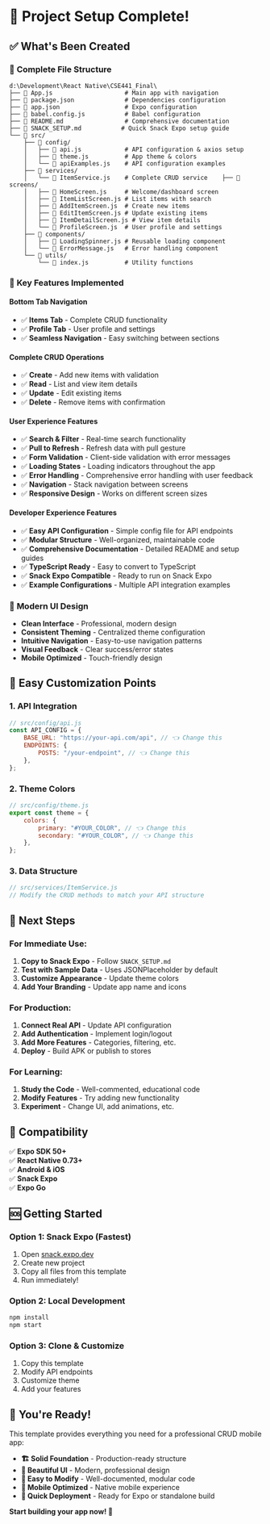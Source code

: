 # 🎯 Project Setup Complete!

## ✅ What's Been Created

### 📁 **Complete File Structure**

```
d:\Development\React Native\CSE441_Final\
├── 📄 App.js                    # Main app with navigation
├── 📄 package.json              # Dependencies configuration
├── 📄 app.json                  # Expo configuration
├── 📄 babel.config.js           # Babel configuration
├── 📄 README.md                 # Comprehensive documentation
├── 📄 SNACK_SETUP.md           # Quick Snack Expo setup guide
└── 📁 src/
    ├── 📁 config/
    │   ├── 📄 api.js            # API configuration & axios setup
    │   ├── 📄 theme.js          # App theme & colors
    │   └── 📄 apiExamples.js    # API configuration examples
    ├── 📁 services/
    │   └── 📄 ItemService.js    # Complete CRUD service    ├── 📁 screens/
    │   ├── 📄 HomeScreen.js     # Welcome/dashboard screen
    │   ├── 📄 ItemListScreen.js # List items with search
    │   ├── 📄 AddItemScreen.js  # Create new items
    │   ├── 📄 EditItemScreen.js # Update existing items
    │   ├── 📄 ItemDetailScreen.js # View item details
    │   └── 📄 ProfileScreen.js  # User profile and settings
    ├── 📁 components/
    │   ├── 📄 LoadingSpinner.js # Reusable loading component
    │   └── 📄 ErrorMessage.js   # Error handling component
    └── 📁 utils/
        └── 📄 index.js          # Utility functions
```

### 🚀 **Key Features Implemented**

#### **Bottom Tab Navigation**

-   ✅ **Items Tab** - Complete CRUD functionality
-   ✅ **Profile Tab** - User profile and settings
-   ✅ **Seamless Navigation** - Easy switching between sections

#### **Complete CRUD Operations**

-   ✅ **Create** - Add new items with validation
-   ✅ **Read** - List and view item details
-   ✅ **Update** - Edit existing items
-   ✅ **Delete** - Remove items with confirmation

#### **User Experience Features**

-   ✅ **Search & Filter** - Real-time search functionality
-   ✅ **Pull to Refresh** - Refresh data with pull gesture
-   ✅ **Form Validation** - Client-side validation with error messages
-   ✅ **Loading States** - Loading indicators throughout the app
-   ✅ **Error Handling** - Comprehensive error handling with user feedback
-   ✅ **Navigation** - Stack navigation between screens
-   ✅ **Responsive Design** - Works on different screen sizes

#### **Developer Experience Features**

-   ✅ **Easy API Configuration** - Simple config file for API endpoints
-   ✅ **Modular Structure** - Well-organized, maintainable code
-   ✅ **Comprehensive Documentation** - Detailed README and setup guides
-   ✅ **TypeScript Ready** - Easy to convert to TypeScript
-   ✅ **Snack Expo Compatible** - Ready to run on Snack Expo
-   ✅ **Example Configurations** - Multiple API integration examples

### 🎨 **Modern UI Design**

-   **Clean Interface** - Professional, modern design
-   **Consistent Theming** - Centralized theme configuration
-   **Intuitive Navigation** - Easy-to-use navigation patterns
-   **Visual Feedback** - Clear success/error states
-   **Mobile Optimized** - Touch-friendly design

## 🔧 **Easy Customization Points**

### **1. API Integration**

```javascript
// src/config/api.js
const API_CONFIG = {
	BASE_URL: "https://your-api.com/api", // 👈 Change this
	ENDPOINTS: {
		POSTS: "/your-endpoint", // 👈 Change this
	},
};
```

### **2. Theme Colors**

```javascript
// src/config/theme.js
export const theme = {
	colors: {
		primary: "#YOUR_COLOR", // 👈 Change this
		secondary: "#YOUR_COLOR", // 👈 Change this
	},
};
```

### **3. Data Structure**

```javascript
// src/services/ItemService.js
// Modify the CRUD methods to match your API structure
```

## 🎯 **Next Steps**

### **For Immediate Use:**

1. **Copy to Snack Expo** - Follow `SNACK_SETUP.md`
2. **Test with Sample Data** - Uses JSONPlaceholder by default
3. **Customize Appearance** - Update theme colors
4. **Add Your Branding** - Update app name and icons

### **For Production:**

1. **Connect Real API** - Update API configuration
2. **Add Authentication** - Implement login/logout
3. **Add More Features** - Categories, filtering, etc.
4. **Deploy** - Build APK or publish to stores

### **For Learning:**

1. **Study the Code** - Well-commented, educational code
2. **Modify Features** - Try adding new functionality
3. **Experiment** - Change UI, add animations, etc.

## 📱 **Compatibility**

✅ **Expo SDK 50+**  
✅ **React Native 0.73+**  
✅ **Android & iOS**  
✅ **Snack Expo**  
✅ **Expo Go**

## 🆘 **Getting Started**

### **Option 1: Snack Expo (Fastest)**

1. Open [snack.expo.dev](https://snack.expo.dev)
2. Create new project
3. Copy all files from this template
4. Run immediately!

### **Option 2: Local Development**

```bash
npm install
npm start
```

### **Option 3: Clone & Customize**

1. Copy this template
2. Modify API endpoints
3. Customize theme
4. Add your features

## 🎉 **You're Ready!**

This template provides everything you need for a professional CRUD mobile app:

-   **🏗️ Solid Foundation** - Production-ready structure
-   **🎨 Beautiful UI** - Modern, professional design
-   **🔧 Easy to Modify** - Well-documented, modular code
-   **📱 Mobile Optimized** - Native mobile experience
-   **🚀 Quick Deployment** - Ready for Expo or standalone build

**Start building your app now! 🚀**
